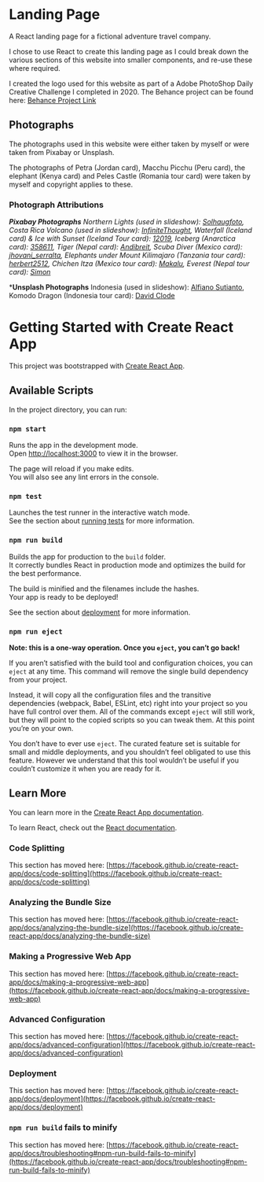 # Landing Page

A React landing page for a fictional adventure travel company. 

I chose to use React to create this landing page as I could break down the various sections of this website into smaller components, and re-use these where required. 

I created the logo used for this website as part of a Adobe PhotoShop Daily Creative Challenge I completed in 2020. The Behance project can be found here: [Behance Project Link](https://www.behance.net/gallery/99486457/Photoshop-DCC-22nd-June-to-26th-June-2020)

## Photographs

The photographs used in this website were either taken by myself or were taken from Pixabay or Unsplash.


The photographs of Petra (Jordan card), Macchu Picchu (Peru card), the elephant (Kenya card) and Peles Castle (Romania tour card) were taken by myself and copyright applies to these.

### Photograph Attributions

*__Pixabay Photographs__ Northern Lights (used in slideshow): [Solhaugfoto](https://pixabay.com/users/solhaugfoto-6304357/), Costa Rica Volcano (used in slideshow): [InfiniteThought](https://pixabay.com/users/infinitethought-5496829/), Waterfall (Iceland card) & Ice with Sunset (Iceland Tour card): [12019](https://pixabay.com/users/12019-12019/), Iceberg (Anarctica card): [358611](https://pixabay.com/users/358611-358611/), Tiger (Nepal card): [Andibreit](https://pixabay.com/users/andibreit-2748383/), Scuba Diver (Mexico card): [jhovani_serralta](https://pixabay.com/users/jhovani_serralta-179436/), Elephants under Mount Kilimajaro (Tanzania tour card): [herbert2512](https://pixabay.com/users/herbert2512-2929941/), Chichen Itza (Mexico tour card): [Makalu](https://pixabay.com/users/makalu-680451/), Everest (Nepal tour card): [Simon](https://pixabay.com/users/simon-3/)*

*__Unsplash Photographs__ Indonesia (used in slideshow): [Alfiano Sutianto](https://unsplash.com/@alfianostn), Komodo Dragon (Indonesia tour card): [David Clode](https://unsplash.com/@davidclode)


# Getting Started with Create React App

This project was bootstrapped with [Create React App](https://github.com/facebook/create-react-app).

## Available Scripts

In the project directory, you can run:

### `npm start`

Runs the app in the development mode.\
Open [http://localhost:3000](http://localhost:3000) to view it in the browser.

The page will reload if you make edits.\
You will also see any lint errors in the console.

### `npm test`

Launches the test runner in the interactive watch mode.\
See the section about [running tests](https://facebook.github.io/create-react-app/docs/running-tests) for more information.

### `npm run build`

Builds the app for production to the `build` folder.\
It correctly bundles React in production mode and optimizes the build for the best performance.

The build is minified and the filenames include the hashes.\
Your app is ready to be deployed!

See the section about [deployment](https://facebook.github.io/create-react-app/docs/deployment) for more information.

### `npm run eject`

**Note: this is a one-way operation. Once you `eject`, you can’t go back!**

If you aren’t satisfied with the build tool and configuration choices, you can `eject` at any time. This command will remove the single build dependency from your project.

Instead, it will copy all the configuration files and the transitive dependencies (webpack, Babel, ESLint, etc) right into your project so you have full control over them. All of the commands except `eject` will still work, but they will point to the copied scripts so you can tweak them. At this point you’re on your own.

You don’t have to ever use `eject`. The curated feature set is suitable for small and middle deployments, and you shouldn’t feel obligated to use this feature. However we understand that this tool wouldn’t be useful if you couldn’t customize it when you are ready for it.

## Learn More

You can learn more in the [Create React App documentation](https://facebook.github.io/create-react-app/docs/getting-started).

To learn React, check out the [React documentation](https://reactjs.org/).

### Code Splitting

This section has moved here: [https://facebook.github.io/create-react-app/docs/code-splitting](https://facebook.github.io/create-react-app/docs/code-splitting)

### Analyzing the Bundle Size

This section has moved here: [https://facebook.github.io/create-react-app/docs/analyzing-the-bundle-size](https://facebook.github.io/create-react-app/docs/analyzing-the-bundle-size)

### Making a Progressive Web App

This section has moved here: [https://facebook.github.io/create-react-app/docs/making-a-progressive-web-app](https://facebook.github.io/create-react-app/docs/making-a-progressive-web-app)

### Advanced Configuration

This section has moved here: [https://facebook.github.io/create-react-app/docs/advanced-configuration](https://facebook.github.io/create-react-app/docs/advanced-configuration)

### Deployment

This section has moved here: [https://facebook.github.io/create-react-app/docs/deployment](https://facebook.github.io/create-react-app/docs/deployment)

### `npm run build` fails to minify

This section has moved here: [https://facebook.github.io/create-react-app/docs/troubleshooting#npm-run-build-fails-to-minify](https://facebook.github.io/create-react-app/docs/troubleshooting#npm-run-build-fails-to-minify)
